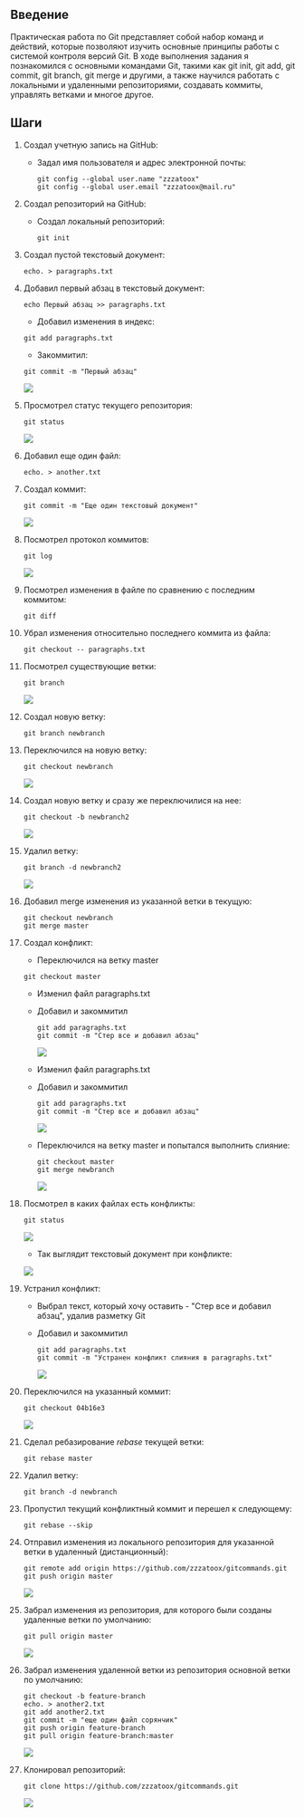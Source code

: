 ## Введение

Практическая работа по Git представляет собой набор команд и действий, которые позволяют изучить основные принципы работы с системой контроля версий Git. 
В ходе выполнения задания я познакомился с основными командами Git, такими как git init, git add, git commit, git branch, git merge и другими, а также научился работать с локальными и удаленными репозиториями, создавать коммиты, управлять ветками и многое другое.
## Шаги

1. Создал учетную запись на GitHub:
   * Задал имя пользователя и адрес электронной почты:
      
      ```
      git config --global user.name "zzzatoox"
      git config --global user.email "zzzatoox@mail.ru"
      ```
2. Создал репозиторий на GitHub:
   * Создал локальный репозиторий:
   
      ```
      git init
      ```
3. Создал пустой текстовый документ:
    ```
    echo. > paragraphs.txt
    ```
4. Добавил первый абзац в текстовый документ:
    ```
    echo Первый абзац >> paragraphs.txt
    ```
    * Добавил изменения в индекс:
      
    ```
    git add paragraphs.txt
    ```
    * Закоммитил:
      
    ```
    git commit -m "Первый абзац"
    ```
    ![](/gitimages/git_commit.png)
5. Просмотрел статус текущего репозитория:
    ```
    git status
    ```
    ![](/gitimages/git_status.png)
6. Добавил еще один файл:
    ```
    echo. > another.txt
    ```
7. Создал коммит:
    ```
    git commit -m "Еще один текстовый документ"
    ```
    ![](/gitimages/git_commit_2.png)
8. Посмотрел протокол коммитов:
    ```
    git log
    ```
    ![](/gitimages/git_log.png)
9. Посмотрел изменения в файле по сравнению с последним коммитом:
    ```
    git diff
    ```
10. Убрал изменения относительно последнего коммита из файла:
    ```
    git checkout -- paragraphs.txt
    ```
11. Посмотрел существующие ветки:
    ```
    git branch
    ```
    ![](/gitimages/git_branch.png)
12. Создал новую ветку:
    ```
    git branch newbranch
    ```
13. Переключился на новую ветку:
    ```
    git checkout newbranch
    ```
    ![](/gitimages/git_checkout_newbranch.png)
14. Создал новую ветку и сразу же переключилися на нее:
    ```
    git checkout -b newbranch2
    ```
    ![](/gitimages/git_checkout_newbranch2.png)
15. Удалил ветку:
    ```
    git branch -d newbranch2
    ```
    ![](/gitimages/git_branch_d.png)
17. Добавил merge изменения из указанной ветки в текущую:
    ```
    git checkout newbranch
    git merge master
    ```
18. Создал конфликт:
    * Переключился на ветку master
    
    ```
    git checkout master
    ```
    * Изменил файл paragraphs.txt
    * Добавил и закоммитил
      
      ```
      git add paragraphs.txt
      git commit -m "Стер все и добавил абзац"
      ```
      ![](/gitimages/conflict1.png)
    * Изменил файл paragraphs.txt
    * Добавил и закоммитил
    
      ```
      git add paragraphs.txt
      git commit -m "Стер все и добавил абзац"
      ```
      ![](/gitimages/conflict2.png)
    * Переключился на ветку master и попытался выполнить слияние:
      
      ```
      git checkout master
      git merge newbranch
      ```
      ![](/gitimages/conflict3.png)
19. Посмотрел в каких файлах есть конфликты:
    ```
    git status
    ```
    ![](/gitimages/git_status_conflict.png)
    * Так выглядит текстовый документ при конфликте:
    
    ![](/gitimages/conflict4.png)
20. Устранил конфликт:
    * Выбрал текст, который хочу оставить - "Стер все и добавил абзац", удалив разметку Git
    * Добавил и закоммитил
      
      ```
      git add paragraphs.txt
      git commit -m "Устранен конфликт слияния в paragraphs.txt"
      ```
      ![](/gitimages/conflict5.png)
19. Переключился на указанный коммит:
    ```
    git checkout 04b16e3
    ```
    ![](/gitimages/git_checkout_resolved_conflict.png)
18. Сделал ребазирование *rebase* текущей ветки:
    ```
    git rebase master
    ```
18. Удалил ветку:
    ```
    git branch -d newbranch
    ```
19. Пропустил текущий конфликтный коммит и перешел к следующему:
    ```
    git rebase --skip
    ```
20. Отправил изменения из локального репозитория для указанной ветки в удаленный (дистанционный):
    ```
    git remote add origin https://github.com/zzzatoox/gitcommands.git
    git push origin master
    ```
    ![](/gitimages/git_push.png)
21. Забрал изменения из репозитория, для которого были созданы удаленные ветки по умолчанию:
    ```
    git pull origin master
    ```
    ![](/gitimages/git_pull1.png)
22. Забрал изменения удаленной ветки из репозитория основной ветки по умолчанию:
    ```
    git checkout -b feature-branch
    echo. > another2.txt
    git add another2.txt
    git commit -m "еще один файл сорянчик"
    git push origin feature-branch
    git pull origin feature-branch:master
    ```
    ![](/gitimages/git_pull2.png)
23. Клонировал репозиторий:
    ```
    git clone https://github.com/zzzatoox/gitcommands.git
    ```
    ![](/gitimages/git_clone.png)
